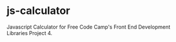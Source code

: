 # js-calculator
 Javascript Calculator for Free Code Camp's Front End Development Libraries Project 4.
